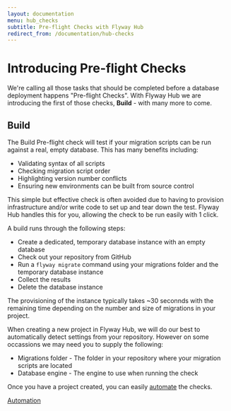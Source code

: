 ```yaml
---
layout: documentation
menu: hub_checks
subtitle: Pre-flight Checks with Flyway Hub
redirect_from: /documentation/hub-checks
---
```


# Introducing Pre-flight Checks

We're calling all those tasks that should be completed before a database deployment happens "Pre-flight Checks". With Flyway Hub we are introducing the first of those checks, **Build** - with many more to come.

## Build

The Build Pre-flight check will test if your migration scripts can be run against a real, empty database. This has many benefits including:

- Validating syntax of all scripts
- Checking migration script order
- Highlighting version number conflicts
- Ensuring new environments can be built from source control

This simple but effective check is often avoided due to having to provision infrastructure and/or write code to set up and tear down the test. Flyway Hub handles this for you, allowing the check to be run easily with 1 click.

A build runs through the following steps:

- Create a dedicated, temporary database instance with an empty database
- Check out your repository from GitHub
- Run a `flyway migrate` command using your migrations folder and the temporary database instance
- Collect the results
- Delete the database instance

The provisioning of the instance typically takes ~30 seconnds with the remaining time depending on the number and size of migrations in your project.

When creating a new project in Flyway Hub, we will do our best to automatically detect settings from your repository. However on some occassions we may need you to supply the following:

- Migrations folder - The folder in your repository where your migration scripts are located
- Database engine - The engine to use when running the check

Once you have a project created, you can easily <a href="/documentation/hub/automation">automate</a> the checks.

<a href="/documentation/hub/automation"
        class="btn btn-primary">Automation <i class="fa fa-arrow-right"></i></a>
